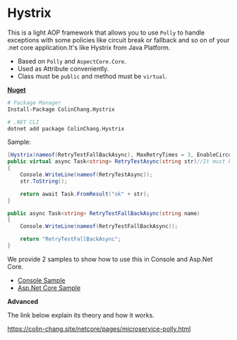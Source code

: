 # Hystrix
This is a light AOP framework that allows you to use `Polly` to handle exceptions with some policies like circuit break or fallback and so on  of your .net core application.It's like Hystrix from Java Platform.

* Based on `Polly` and `AspectCore.Core`.
* Used as Attribute conveniently.
* Class must be `public` and method must be `virtual`. 

**[Nuget](https://www.nuget.org/packages/ColinChang.Hystrix/)**
```sh
# Package Manager
Install-Package ColinChang.Hystrix

# .NET CLI
dotnet add package ColinChang.Hystrix
```

Sample:

```csharp
[Hystrix(nameof(RetryTestFallBackAsync), MaxRetryTimes = 3, EnableCircuitBreaker = true)]
public virtual async Task<string> RetryTestAsync(string str)//It must be virtual method
{
    Console.WriteLine(nameof(RetryTestAsync));
    str.ToString();

    return await Task.FromResult("ok" + str);
}

public async Task<string> RetryTestFallBackAsync(string name)
{
    Console.WriteLine(nameof(RetryTestFallBackAsync));

    return "RetryTestFallBackAsync";
}
```

We provide 2 samples to show how to use this in Console and Asp.Net Core.
* [Console Sample](https://github.com/colin-chang/Hystrix/tree/master/ColinChang.Hystrix.ConsoleSample)
* [Asp.Net Core Sample](https://github.com/colin-chang/Hystrix/tree/master/ColinChang.Hystrix.WebSample)


**Advanced**

The link below explain its theory and how it works.

https://colin-chang.site/netcore/pages/microservice-polly.html
